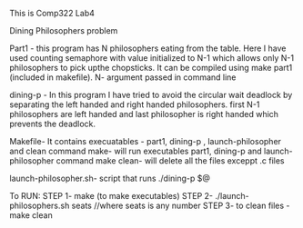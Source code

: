 This is Comp322 Lab4

Dining Philosophers problem

Part1 - this program has N philosophers eating from the table. Here I have used counting semaphore with value initialized to N-1 which allows only N-1 philosophers to pick upthe chopsticks. 
It can be compiled using make part1 (included in makefile).
N- argument passed in command line


dining-p -
In this program I have tried to avoid the circular wait deadlock by separating the left handed and right handed philosophers. first N-1 philosophers are left handed and last philosopher is right handed which prevents the deadlock.

Makefile-
It contains execuatables - part1, dining-p , launch-philosopher and clean
command make- will run executables part1, dining-p and launch-philosopher
command make clean- will delete all the files exceppt .c files

launch-philosopher.sh- script that runs ./dining-p $@

To RUN:
STEP 1- make    (to make executables)
STEP 2- ./launch-philosophers.sh seats   //where seats is any number
STEP 3- to clean files - make clean
